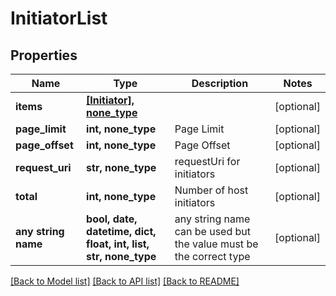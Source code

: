 # InitiatorList


## Properties
Name | Type | Description | Notes
------------ | ------------- | ------------- | -------------
**items** | [**[Initiator], none_type**](Initiator.md) |  | [optional] 
**page_limit** | **int, none_type** | Page Limit | [optional] 
**page_offset** | **int, none_type** | Page Offset | [optional] 
**request_uri** | **str, none_type** | requestUri for initiators | [optional] 
**total** | **int, none_type** | Number of host initiators | [optional] 
**any string name** | **bool, date, datetime, dict, float, int, list, str, none_type** | any string name can be used but the value must be the correct type | [optional]

[[Back to Model list]](../README.md#documentation-for-models) [[Back to API list]](../README.md#documentation-for-api-endpoints) [[Back to README]](../README.md)


